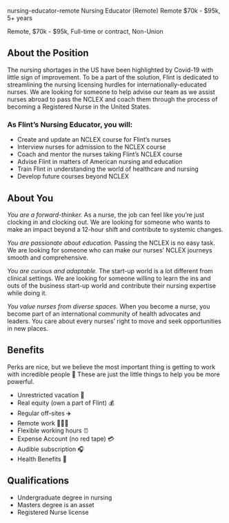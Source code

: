 nursing-educator-remote
Nursing Educator (Remote)
Remote
$70k - $95k, 5+ years


Remote, $70k - $95k, Full-time or contract, Non-Union

## About the Position

The nursing shortages in the US have been highlighted by Covid-19 with little sign of improvement. To be a part of the solution, Flint is dedicated to streamlining the nursing licensing hurdles for internationally-educated nurses. We are looking for someone to help advise our team as we assist nurses abroad to pass the NCLEX and coach them through the process of becoming a Registered Nurse in the United States.

### As Flint’s Nursing Educator, you will:

- Create and update an NCLEX course for Flint’s nurses
- Interview nurses for admission to the NCLEX course
- Coach and mentor the nurses taking Flint’s NCLEX course
- Advise Flint in matters of American nursing and education
- Train Flint in understanding the world of healthcare and nursing
- Develop future courses beyond NCLEX

## About You

*You are a forward-thinker.* As a nurse, the job can feel like you’re just clocking in and clocking out. We are looking for someone who wants to make an impact beyond a 12-hour shift and contribute to systemic changes.

*You are passionate about education.* Passing the NCLEX is no easy task. We are looking for someone who can make our nurses’ NCLEX journeys smooth and comprehensive.

*You are curious and adaptable.* The start-up world is a lot different from clinical settings. We are looking for someone willing to learn the ins and outs of the business start-up world and contribute their nursing expertise while doing it.

*You value nurses from diverse spaces.* When you become a nurse, you become part of an international community of health advocates and leaders. You care about every nurses’ right to move and seek opportunities in new places.

## Benefits

Perks are nice, but we believe the most important thing is getting to work with incredible people 🤗 These are just the little things to help you be more powerful.

- Unrestricted vacation 🌴
- Real equity (own a part of Flint) 💰
- Regular off-sites ✈️
- Remote work 👩🏽‍💻
- Flexible working hours ⏰
- Expense Account (no red tape) 💳
- Audible subscription 🎧
- Health Benefits 🏥

## Qualifications

- Undergraduate degree in nursing
- Masters degree is an asset
- Registered Nurse license
